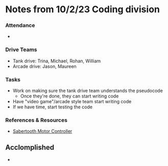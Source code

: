 # Notes from 10/2/23 Coding division   
### Attendance
 - 

### Drive Teams
 - Tank drive: Trina, Michael, Rohan, William
 - Arcade drive: Jason, Maureen 

### Tasks
 - Work on making sure the tank drive team understands the pseudocode
   - Once they're done, they can start writing code
 - Have "video game"/arcade style team start writing code
 - If we have time, start testing the code

### References & Resources 
 - <a href="https://docs.google.com/document/d/11yAGNMltDx4X17hl0w9ZD8jwsdREbucdNOAFZO9kq2M/edit?usp=sharing>">Sabertooth Motor Controller</a> 

## Acclomplished
 - 
